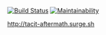 [![Build Status](https://travis-ci.org/ivan-nor/frontend-project-lvl3.svg?branch=master)](https://travis-ci.org/ivan-nor/frontend-project-lvl3)
[![Maintainability](https://api.codeclimate.com/v1/badges/d9b6c8916fa90839ea2f/maintainability)](https://codeclimate.com/github/ivan-nor/frontend-project-lvl3/maintainability)

http://tacit-aftermath.surge.sh
